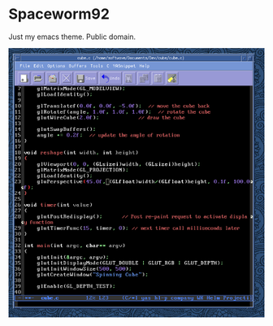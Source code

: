 # Spaceworm92

Just my emacs theme. Public domain. 

![SpaceWorm](https://github.com/Softwave/Spaceworm92/raw/main/spaceworm.png)
